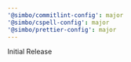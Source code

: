 ```yaml
---
'@simbo/commitlint-config': major
'@simbo/cspell-config': major
'@simbo/prettier-config': major
---
```


Initial Release
